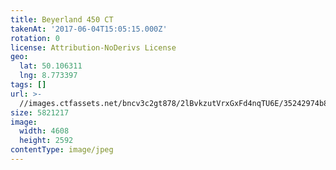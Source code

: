 ```yaml
---
title: Beyerland 450 CT
takenAt: '2017-06-04T15:05:15.000Z'
rotation: 0
license: Attribution-NoDerivs License
geo:
  lat: 50.106311
  lng: 8.773397
tags: []
url: >-
  //images.ctfassets.net/bncv3c2gt878/2lBvkzutVrxGxFd4nqTU6E/35242974b869a5d27db7aa21d11269b1/beyerland-450-ct_34930638442_o
size: 5821217
image:
  width: 4608
  height: 2592
contentType: image/jpeg
---
```


